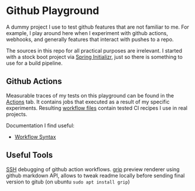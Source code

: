 # Github Playground
A dummy project I use to test github features that are not familiar to me. For example, I play around here when I experiment with github 
actions, webhooks, and generally features that interact with pushes to a repo.

The sources in this repo for all practical purposes are irrelevant. I started with a stock boot 
project via [Spring Initializr](https://start.spring.io/), just so there is something to use for 
a build pipeline.

## Github Actions
Measurable traces of my tests on this playground can be found in the [Actions](https://github.com/mrazjava/playground/actions) tab. It contains jobs that executed as a result of my specific experiments. Resulting [workflow files](https://github.com/mrazjava/playground/tree/master/.github/workflows) contain tested CI recipes I use in real projects.

Documentation I find useful:
- [Workflow Syntax](https://help.github.com/en/actions/reference/workflow-syntax-for-github-actions)


## Useful Tools
[SSH](https://github.com/marketplace/actions/debugging-with-tmate) debugging of github action workflows.
[grip](https://github.com/joeyespo/grip) preview renderer using github markdown API, allows to tweak readme locally before sending final version to gitub (on ubuntu `sudo apt install grip`)
